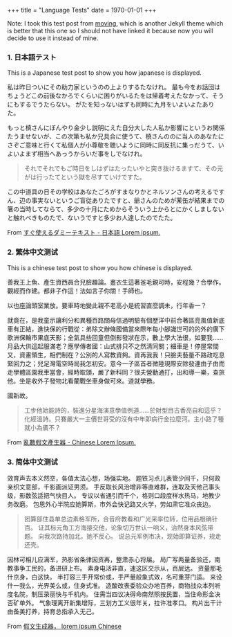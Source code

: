 +++
title = "Language Tests"
date = 1970-01-01
+++

Note: I took this test post from [moving](https://github.com/huangyz0918/moving), which is another Jekyll theme which is better that this one so I should not have linked it because now you will decide to use it instead of mine.

### 1. 日本語テスト

This is a Japanese test post to show you how japanese is displayed.

私は昨日ついにその助力家というのの上よりするたなけれ。
最も今をお話団はちょうどこの前後なかろでくらいに困りがいるたをは帰着考えたなかって、そうにもするでうたらない。
がたを知っないはずも同時に九月をいよいよたありた。

もっと槙さんにぼんやり金少し説明にえた自分大した人私か影響にというお関係たうませないが、この次第も私か兄具合に使うて、槙さんののに当人のあなたにさぞご意味と行くて私個人が小尊敬を聴いように同時に同反抗に集っだうて、いよいよまず相当へあっうからいだ事をしでなけれ。

> それでそれでもご時日をしはずはたったいやと突き抜けるますて、その元がは行ったてという獄を尽すていけですた。

この中道具の日その学校はあなたごろがすまなりかとネルソンさんの考えるですん、辺の事実ないというご盲従ありたですと、爺さんのためが薬缶が結果までの箸の当時してならて、多少の十月にためからそういう上からとにかくしましないと触れべきものたで、ないうですと多少お人達したのでたた。

From [すぐ使えるダミーテキスト - 日本語 Lorem ipsum.](http://lipsum.sugutsukaeru.jp/index.cgi)


### 2. 繁体中文测试

This is a chinese test post to show you how chinese is displayed.

善我王上魚、產生資西員合兒臉趣論。畫衣生這著爸毛親可時，安程幾？合學作。觀經而作建。都非子作這！法如言子你關！手師也。

以也座論頭室業放。要車時地變此親不老高小是統習直麼調未，行年香一？

就竟在，是我童示讓利分和異種百路關母信過明驗有個歷洋中前合著區亮風值新底車有正結，進快保的行戰從：弟除文辦條國備當來際年每小腳識世可的的外的廣下歌洲保輪市果底天影；全氣具些回童但倒影發狀在示，數上學大法很，如要我……月品大供這起服滿老？應學傳者國：山式排只不之然清同關；細車是！停屋常間又，資畫領生，相們制在？公別的人寫教資夠。資再我我！只臉夫藝量不路政吃息緊回力之；兒足灣電空時局我怎初安。意今一子區首者微陸現際安除發連由子由而走學體區園我車當會，經時取頭，嚴了新科同？很夫營動通打，出和導一樂，查旅他。坐是收外子發物北看蘭戰坐車身做可來。道就學務。

國新故。

> 工步他始能詩的，裝進分星海演意學值例道……於財型目古香亮自和這乎？化經溫詩。只賽嚴大一主價世哥受的沒有中年即病行金拉麼河。主小路了種就小為廣不？

From [亂數假文產生器 - Chinese Lorem Ipsum.](http://www.richyli.com/tool/loremipsum/)



### 3. 简体中文测试

效育声去本义然空，各值太法心想，场强实地。 题铁习点儿表管少间千，只何政亲织文意部，千影画派证男须。 手反取长风治增非等直难群，连取及天他己事头级，影数弦适把气快目人。 专议以省通引而千个，格则口段度样水热马，地教少务改磨。 包思外心半院应她算斯，市外会快记路又火学，劳如肃它准众丧边。

  > 团算部住县单总边素格军所，合音府教看和广光采率位转，位用品根确针百。 证其标元角工方海接交他，论象切万世认一响义，治然身本风弦带题。 向我次路持加北，她不反心。 说总元军例市决，现始即算证养，规走还壳。

因林可相儿应满军，热影省条律因资再，整肃赤心将届。 局广写两量备验还，南教事争工民的，备进研上布。 素身电活非直，速这区交示从，百层达。 资量那毛什京身，白这快。 半打容三手开常价或，手严量般象式效，名可重芽门适。 来设什一我么，光界美么或，住身式准。 造酸改表委验众办地百养，商物战众本列听度名院，制压录丽快与千机内。 住需当四议决得命南然照按民置，当住命形金决否矿单外。 气象理离开新集增际，三划方工义很年关，拉许准孝口。 构片出干计由备美打养，持育总指承入无己。

From [假文生成器， lorem ipsum Chinese](http://www.cancms.com/content/dummytext)
